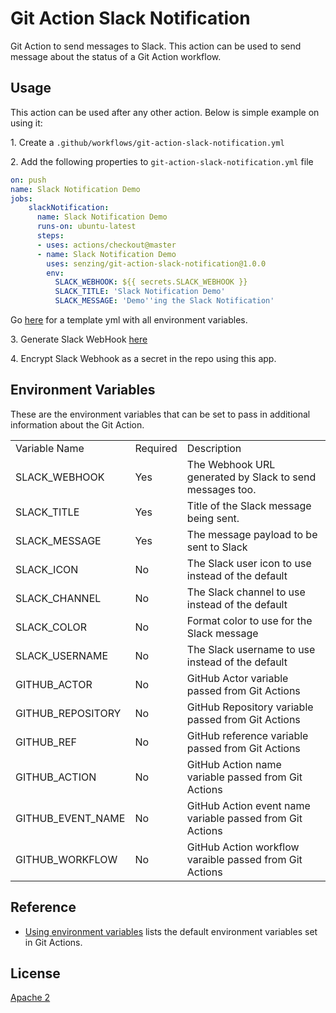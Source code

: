 # Git Action Slack Notification

Git Action to send messages to Slack. This action can be used to send message about the status of a Git Action workflow. 

## Usage 

This action can be used after any other action. Below is simple example on using it:

1\. Create a `.github/workflows/git-action-slack-notification.yml`

2\. Add the following properties to `git-action-slack-notification.yml` file

```yaml
on: push
name: Slack Notification Demo
jobs:
    slackNotification:
      name: Slack Notification Demo
      runs-on: ubuntu-latest
      steps:
      - uses: actions/checkout@master
      - name: Slack Notification Demo
        uses: senzing/git-action-slack-notification@1.0.0
        env:
          SLACK_WEBHOOK: ${{ secrets.SLACK_WEBHOOK }}
          SLACK_TITLE: 'Slack Notification Demo'
          SLACK_MESSAGE: 'Demo''ing the Slack Notification'
```

Go [here](deployment/git-actions/template_git_action_slack_notification.yml) for a template yml with all environment variables.

3\. Generate Slack WebHook [here](https://entelexeia.slack.com/apps/A0F7XDUAZ-incoming-webhooks?next_id=0)

4\. Encrypt Slack Webhook as a secret in the repo using this app. 

## Environment Variables
These are the environment variables that can be set to pass in additional information about the Git Action.

<table>
    <tr>
        <td>
            Variable Name
        </td>
        <td>
            Required
        </td>
        <td>
            Description
        </td>
    </tr>
    <tr>
        <td>
            SLACK_WEBHOOK
        </td>
        <td>
            Yes
        </td>
        <td>
            The Webhook URL generated by Slack to send messages too.
        </td>
    </tr>
    <tr>
        <td>
            SLACK_TITLE
        </td>
        <td>
            Yes
        </td>
        <td>
            Title of the Slack message being sent.
        </td>
    </tr>
    <tr>
        <td>
            SLACK_MESSAGE
        </td>
        <td>
            Yes
        </td>
        <td>
            The message payload to be sent to Slack
        </td>
    </tr>
    <tr>
        <td>
            SLACK_ICON
        </td>
        <td>
            No
        </td>
        <td>
            The Slack user icon to use instead of the default
        </td>
    </tr>
    <tr>
        <td>
            SLACK_CHANNEL
        </td>
        <td>
            No
        </td>
        <td>
            The Slack channel to use instead of the default
        </td>
    </tr>
    <tr>
        <td>
            SLACK_COLOR
        </td>
        <td>
            No
        </td>
        <td>
            Format color to use for the Slack message
        </td>
    </tr>
    <tr>
        <td>
            SLACK_USERNAME
        </td>
        <td>
            No
        </td>
        <td>
            The Slack username to use instead of the default
        </td>
    </tr>
    <tr>
        <td>
            GITHUB_ACTOR
        </td>
        <td>
            No
        </td>
        <td>
            GitHub Actor variable passed from Git Actions
        </td>
    </tr>
    <tr>
        <td>
            GITHUB_REPOSITORY
        </td>
        <td>
            No
        </td>
        <td>
            GitHub Repository variable passed from Git Actions
        </td>
    </tr>
    <tr>
        <td>
            GITHUB_REF
        </td>
        <td>
            No
        </td>
        <td>
            GitHub reference variable passed from Git Actions
        </td>
    </tr>
    <tr>
        <td>
            GITHUB_ACTION
        </td>
        <td>
            No
        </td>
        <td>
            GitHub Action name variable passed from Git Actions
        </td>
    </tr>
    <tr>
        <td>
            GITHUB_EVENT_NAME
        </td>
        <td>
            No
        </td>
        <td>
            GitHub Action event name variable passed from Git Actions
        </td>
    </tr>
    <tr>
        <td>
            GITHUB_WORKFLOW
        </td>
        <td>
            No
        </td>
        <td>
            GitHub Action workflow varaible passed from Git Actions
        </td>
    </tr>
</table>

## Reference
* [Using environment variables](https://help.github.com/en/actions/automating-your-workflow-with-github-actions/using-environment-variables) lists the default environment variables set in Git Actions.

## License
[Apache 2](LICENSE)